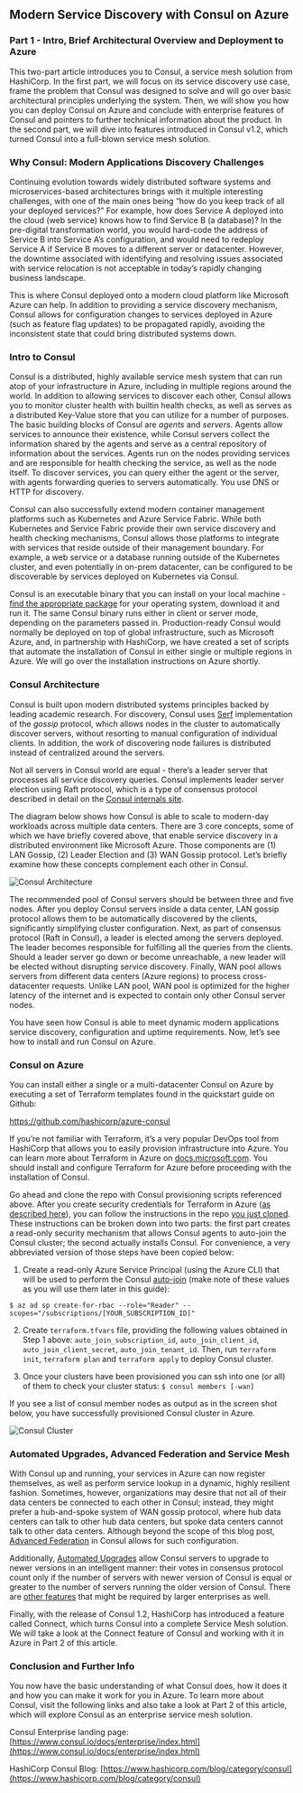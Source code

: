 ## Modern Service Discovery with Consul on Azure
### Part 1 - Intro, Brief Architectural Overview and Deployment to Azure

This two-part article introduces you to Consul, a service mesh solution from HashiCorp. In the first part, we will focus on its service discovery use case, frame the problem that Consul was designed to solve and will go over basic architectural principles underlying the system. Then, we will show you how you can deploy Consul on Azure and conclude with enterprise features of Consul and pointers to further technical information about the product. In the second part, we will dive into features introduced in Consul v1.2, which turned Consul into a full-blown service mesh solution.

### Why Consul: Modern Applications Discovery Challenges

Continuing evolution towards widely distributed software systems and microservices-based architectures brings with it multiple interesting challenges, with one of the main ones being “how do you keep track of all your deployed services?” For example, how does Service A deployed into the cloud (web service) knows how to find Service B (a database)?  In the pre-digital transformation world, you would hard-code the address of Service B into Service A’s configuration, and would need to redeploy Service A if Service B moves to a different server or datacenter. However, the downtime associated with identifying and resolving issues associated with service relocation is not acceptable in today’s rapidly changing business landscape. 

This is where Consul deployed onto a modern cloud platform like Microsoft Azure can help. In addition to providing a service discovery mechanism, Consul allows for configuration changes to services deployed in Azure (such as feature flag updates) to be propagated rapidly, avoiding the inconsistent state that could bring distributed systems down.

### Intro to Consul
Consul is a distributed, highly available service mesh system that can run atop of your infrastructure in Azure, including in multiple regions around the world. In addition to allowing services to discover each other, Consul allows you to monitor cluster health with builtin health checks, as well as serves as a distributed Key-Value store that you can utilize for a number of purposes. The basic building blocks of Consul are <i>agents</i> and <i>servers</i>. Agents allow services to announce their existence, while Consul servers collect the information shared by the agents and serve as a central repository of information about the services. Agents run on the nodes providing services and are responsible for health checking the service, as well as the node itself. To discover services, you can query either the agent or the server, with agents forwarding queries to servers automatically. You use DNS or HTTP for discovery.

Consul can also successfully extend modern container management platforms such as Kubernetes and Azure Service Fabric. While both Kubernetes and Service Fabric provide their own service discovery and health checking mechanisms, Consul allows those platforms to integrate with services that reside outside of their management boundary. For example, a web service or a database running outside of the Kubernetes cluster, and even potentially in on-prem datacenter, can be configured to be discoverable by services deployed on Kubernetes via Consul.

Consul is an executable binary that you can install on your local machine - [find the appropriate package](https://www.consul.io/downloads.html) for your operating system, download it and run it.  The same Consul binary runs either in client or server mode, depending on the parameters passed in. Production-ready Consul would normally be deployed on top of global infrastructure, such as Microsoft Azure, and, in partnership with HashiCorp, we have created a set of scripts that automate the installation of Consul in either single or multiple regions in Azure. We will go over the installation instructions on Azure shortly.

### Consul Architecture
Consul is built upon modern distributed systems principles backed by leading academic research. For discovery, Consul uses [Serf](http://serf.io) implementation of the <I>gossip</I> protocol, which allows nodes in the cluster to automatically discover servers, without resorting to manual configuration of individual clients. In addition, the work of discovering node failures is distributed instead of centralized around the servers. 

Not all servers in Consul world are equal - there’s a leader server that processes all service discovery queries. Consul implements leader server election using Raft protocol, which is a type of consensus protocol described in detail on the [Consul internals site](https://www.consul.io/docs/internals/consensus.html).

The diagram below shows how Consul is able to scale to modern-day workloads across multiple data centers. There are 3 core concepts, some of which we have briefly covered above, that enable service discovery in a distributed environment like Microsoft Azure. Those components are (1) LAN Gossip, (2) Leader Election and (3) WAN Gossip protocol. Let’s briefly examine how these concepts complement each other in Consul.

![Consul Architecture](https://github.com/echuvyrov/consul/blob/master/consulazure.png)

The recommended pool of Consul servers should be between three and five nodes. After you deploy Consul servers inside a data center, LAN gossip protocol allows them to be automatically discovered by the clients, significantly simplifying cluster configuration. Next, as part of consensus protocol (Raft in Consul), a leader is elected among the servers deployed. The leader becomes responsible for fulfilling all the queries from the clients. Should a leader server go down or become unreachable, a new leader will be elected without disrupting service discovery.  Finally, WAN pool allows servers from different data centers (Azure regions) to process cross-datacenter requests. Unlike LAN pool, WAN pool is optimized for the higher latency of the internet and is expected to contain only other Consul server nodes.

You have seen how Consul is able to meet dynamic modern applications service discovery, configuration and uptime requirements. Now, let’s see how to install and run Consul on Azure.

### Consul on Azure
You can install either a single or a multi-datacenter Consul on Azure by executing a set of Terraform templates found in the quickstart guide on Github: 

  https://github.com/hashicorp/azure-consul

If you’re not familiar with Terraform, it’s a very popular DevOps tool from HashiCorp that allows you to easily provision infrastructure into Azure. You can learn more about Terraform in Azure on [docs.microsoft.com](https://docs.microsoft.com/en-us/azure/terraform/). You should install and configure Terraform for Azure before proceeding with the installation of Consul.

Go ahead and clone the repo with Consul provisioning scripts referenced above. After you create security credentials for Terraform in Azure ([as described here](http://docs.microsoft.com/azure/virtual-machines/terraform-install-configure)), you can follow the instructions in the repo [you just cloned](https://github.com/hashicorp-guides/azure-consul). These instructions can be broken down into two parts: the first part creates a read-only security mechanism that allows Consul agents to auto-join the Consul cluster; the second actually installs Consul. For convenience, a very abbreviated version of those steps have been copied below:

1. Create a read-only Azure Service Principal (using the Azure CLI) that will be used to perform the Consul [auto-join](https://www.consul.io/docs/agent/options.html#microsoft-azure) (make note of these values as you will use them later in this guide):

```
$ az ad sp create-for-rbac --role="Reader" --scopes="/subscriptions/[YOUR_SUBSCRIPTION_ID]"
```

2. Create `terraform.tfvars` file,  providing the following values obtained in Step 1 above: `auto_join_subscription_id`, `auto_join_client_id`, `auto_join_client_secret`, `auto_join_tenant_id`. Then, run `terraform init`, `terraform plan` and `terraform apply` to deploy Consul cluster.

3. Once your clusters have been provisioned you can ssh into one (or all) of them to check your cluster status:
`$ consul members [-wan]`

If you see a list of consul member nodes as output as in the screen shot below, you have successfully provisioned Consul cluster in Azure.

![Consul Cluster](https://github.com/echuvyrov/consul/blob/master/consulscreenshot.png)

### Automated Upgrades, Advanced Federation and Service Mesh
With Consul up and running, your services in Azure can now register themselves, as well as perform service lookup in a dynamic, highly resilient fashion. Sometimes, however, organizations may desire that not all of their data centers be connected to each other in Consul; instead, they might prefer a hub-and-spoke system of WAN gossip protocol, where hub data centers can talk to other hub data centers, but spoke data centers cannot talk to other data centers. Although beyond the scope of this blog post, [Advanced Federation](https://www.consul.io/docs/enterprise/federation/index.html) in Consul allows for such configuration. 

Additionally, [Automated Upgrades](https://www.consul.io/docs/enterprise/upgrades/index.html) allow Consul servers to upgrade to newer versions in an intelligent manner: their votes in consensus protocol count only if the number of servers with newer version of Consul is equal or greater to the number of servers running the older version of Consul. There are [other features](https://www.consul.io/docs/enterprise/index.html) that might be required by larger enterprises as well.

Finally, with the release of Consul 1.2, HashiCorp has introduced a feature called Connect, which turns Consul into a complete Service Mesh solution. We will take a look at the Connect feature of Consul and working with it in Azure in Part 2 of this article.

### Conclusion and Further Info
You now have the basic understanding of what Consul does, how it does it and how you can make it work for you in Azure. To learn more about Consul, visit the following links and also take a look at Part 2 of this article, which will explore Consul as an enterprise service mesh solution.

Consul Enterprise landing page: [https://www.consul.io/docs/enterprise/index.html](https://www.consul.io/docs/enterprise/index.html)

HashiCorp Consul Blog: [https://www.hashicorp.com/blog/category/consul](https://www.hashicorp.com/blog/category/consul)


